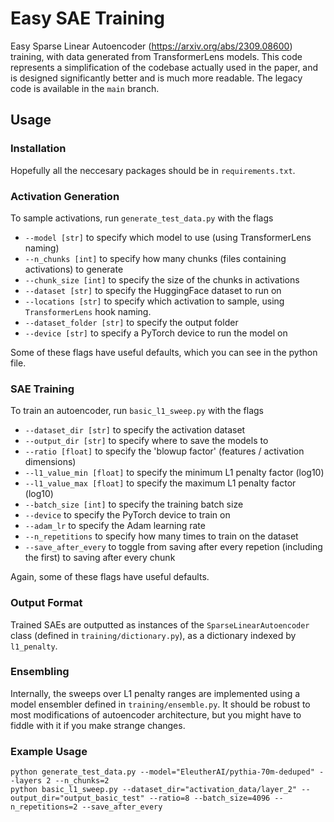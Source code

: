 # Easy SAE Training
Easy Sparse Linear Autoencoder (https://arxiv.org/abs/2309.08600) training, with data generated from TransformerLens models. This code represents a simplification of the codebase actually used in the paper, and is designed significantly better and is much more readable. The legacy code is available in the `main` branch.

## Usage

### Installation
Hopefully all the neccesary packages should be in `requirements.txt`.

### Activation Generation
To sample activations, run `generate_test_data.py` with the flags
- `--model [str]` to specify which model to use (using TransformerLens naming)
- `--n_chunks [int]` to specify how many chunks (files containing activations) to generate
- `--chunk_size [int]` to specify the size of the chunks in activations
- `--dataset [str]` to specify the HuggingFace dataset to run on
- `--locations [str]` to specify which activation to sample, using `TransformerLens` hook naming.
- `--dataset_folder [str]` to specify the output folder
- `--device [str]` to specify a PyTorch device to run the model on

Some of these flags have useful defaults, which you can see in the python file.

### SAE Training
To train an autoencoder, run `basic_l1_sweep.py` with the flags
- `--dataset_dir [str]` to specify the activation dataset
- `--output_dir [str]` to specify where to save the models to
- `--ratio [float]` to specify the 'blowup factor' (features / activation dimensions)
- `--l1_value_min [float]` to specify the minimum L1 penalty factor (log10)
- `--l1_value_max [float]` to specify the maximum L1 penalty factor (log10)
- `--batch_size [int]` to specify the training batch size
- `--device` to specify the PyTorch device to train on
- `--adam_lr` to specify the Adam learning rate
- `--n_repetitions` to specify how many times to train on the dataset
- `--save_after_every` to toggle from saving after every repetion (including the first) to saving after every chunk

Again, some of these flags have useful defaults.

### Output Format

Trained SAEs are outputted as instances of the `SparseLinearAutoencoder` class (defined in `training/dictionary.py`), as a dictionary indexed by `l1_penalty`.

### Ensembling

Internally, the sweeps over L1 penalty ranges are implemented using a model ensembler defined in `training/ensemble.py`. It should be robust to most modifications of autoencoder architecture, but you might have to fiddle with it if you make strange changes.

### Example Usage

```
python generate_test_data.py --model="EleutherAI/pythia-70m-deduped" --layers 2 --n_chunks=2
python basic_l1_sweep.py --dataset_dir="activation_data/layer_2" --output_dir="output_basic_test" --ratio=8 --batch_size=4096 --n_repetitions=2 --save_after_every
```